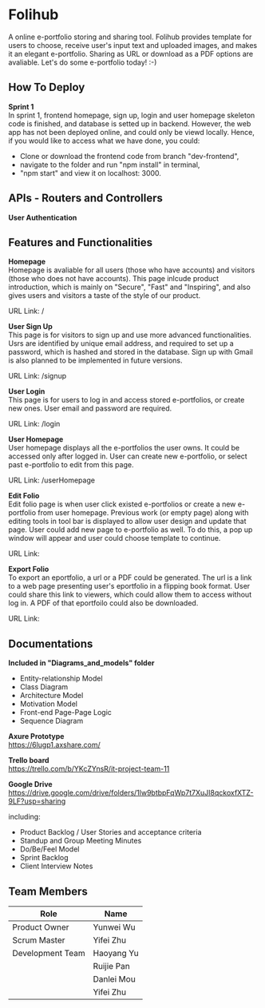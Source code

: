 # Folihub
A online e-portfolio storing and sharing tool. Folihub provides template for users to choose, receive user's input text and uploaded images, and makes it an elegant e-portfolio. Sharing as URL or download as a PDF options are avaliable. Let's do some e-portfolio today! :-)

## How To Deploy
**Sprint 1**  
In sprint 1, frontend homepage, sign up, login and user homepage skeleton code is finished, and database is setted up in backend. However, the web app has not been deployed online, and could only be viewd locally. Hence, if you would like to access what we have done, you could:
* Clone or download the frontend code from branch "dev-frontend",
* navigate to the folder and run "npm install" in terminal,
* "npm start" and view it on localhost: 3000.

## APIs - Routers and Controllers
**User Authentication**  


## Features and Functionalities
**Homepage**  
Homepage is avaliable for all users (those who have accounts) and visitors (those who does not have accounts). This page inlcude product introduction, which is mainly on "Secure", "Fast" and "Inspiring", and also gives users and visitors a taste of the style of our product.     
  
URL Link: /  
  
**User Sign Up**  
This page is for visitors to sign up and use more advanced functionalities. Usrs are identified by unique email address, and required to set up a password, which is hashed and stored in the database. Sign up with Gmail is also planned to be implemented in future versions.  

URL Link: /signup  

**User Login**  
This page is for users to log in and access stored e-portfolios, or create new ones. User email and password are required.

URL Link: /login  

**User Homepage**  
User homepage displays all the e-portfolios the user owns. It could be accessed only after logged in. User can create new e-portfolio, or select past e-portfolio to edit from this page.  

URL Link: /userHomepage  

**Edit Folio**  
Edit folio page is when user click existed e-portfolios or create a new e-portfolio from user homepage. Previous work (or empty page) along with editing tools in tool bar is displayed to allow user design and update that page. User could add new page to e-portfolio as well. To do this, a pop up window will appear and user could choose template to continue.  

URL Link:  


**Export Folio**  
To export an eportfolio, a url or a PDF could be generated. The url is a link to a web page presenting user's eportfolio in a flipping book format. User could share this link to viewers, which could allow them to access without log in. A PDF of that eportfoilo could also be downloaded.  

URL Link:  

## Documentations
**Included in "Diagrams_and_models" folder**  
* Entity-relationship Model
* Class Diagram
* Architecture Model
* Motivation Model
* Front-end Page-Page Logic
* Sequence Diagram  

**Axure Prototype**  
https://6lugp1.axshare.com/  

**Trello board**  
https://trello.com/b/YKcZYnsR/it-project-team-11   

**Google Drive**  
https://drive.google.com/drive/folders/1lw9btbpFqWp7t7XuJI8qckoxfXTZ-9LF?usp=sharing  

including:
* Product Backlog / User Stories and acceptance criteria
* Standup and Group Meeting Minutes
* Do/Be/Feel Model
* Sprint Backlog
* Client Interview Notes


## Team Members  
| Role | Name |
| ----------- | ----------- |
| Product Owner | Yunwei Wu |
| Scrum Master | Yifei Zhu |
| Development Team | Haoyang Yu |
| | Ruijie Pan
| | Danlei Mou
| | Yifei Zhu
